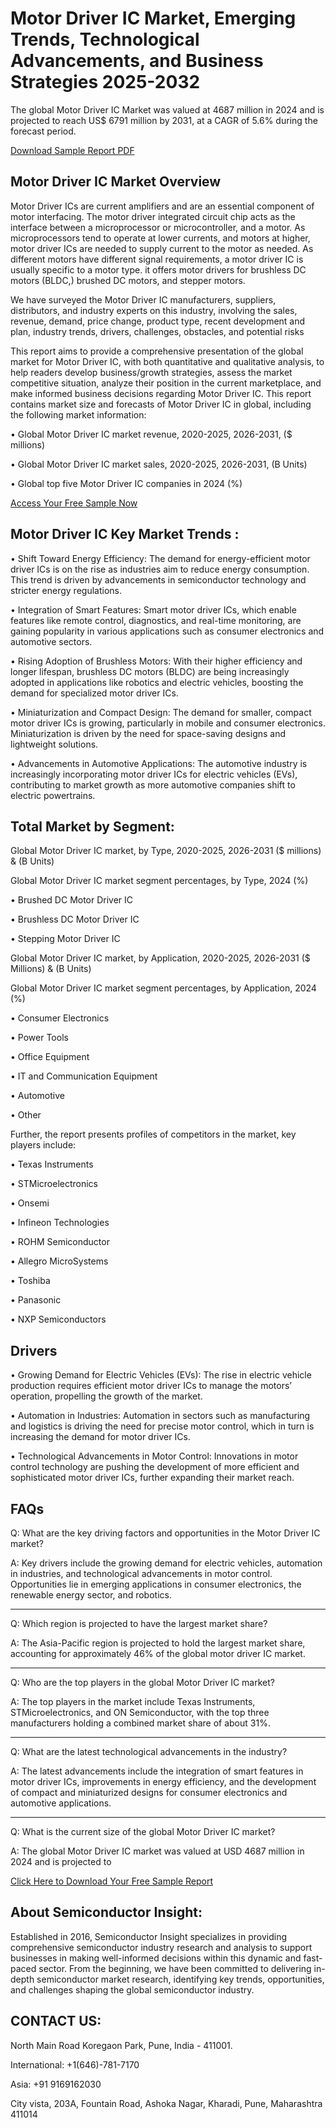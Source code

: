 <h1>Motor Driver IC Market, Emerging Trends, Technological Advancements, and Business Strategies 2025-2032</h1>

The global Motor Driver IC Market was valued at 4687 million in 2024 and is projected to reach US$ 6791 million by 2031, at a CAGR of 5.6% during the forecast period.

[Download Sample Report PDF
](https://semiconductorinsight.com/download-sample-report/?product_id=91015)

<h2>Motor Driver IC Market Overview</h2>

Motor Driver ICs are current amplifiers and are an essential component of motor interfacing. The motor driver integrated circuit chip acts as the interface between a microprocessor or microcontroller, and a motor. As microprocessors tend to operate at lower currents, and motors at higher, motor driver ICs are needed to supply current to the motor as needed. As different motors have different signal requirements, a motor driver IC is usually specific to a motor type. it offers motor drivers for brushless DC motors (BLDC,) brushed DC motors, and stepper motors.

We have surveyed the Motor Driver IC manufacturers, suppliers, distributors, and industry experts on this industry, involving the sales, revenue, demand, price change, product type, recent development and plan, industry trends, drivers, challenges, obstacles, and potential risks

This report aims to provide a comprehensive presentation of the global market for Motor Driver IC, with both quantitative and qualitative analysis, to help readers develop business/growth strategies, assess the market competitive situation, analyze their position in the current marketplace, and make informed business decisions regarding Motor Driver IC. This report contains market size and forecasts of Motor Driver IC in global, including the following market information:

•	Global Motor Driver IC market revenue, 2020-2025, 2026-2031, ($ millions)

•	Global Motor Driver IC market sales, 2020-2025, 2026-2031, (B Units)

•	Global top five Motor Driver IC companies in 2024 (%)

[Access Your Free Sample Now](https://semiconductorinsight.com/report/motor-driver-ic-market/)

<h2>Motor Driver IC Key Market Trends  :</h2>

•	Shift Toward Energy Efficiency: The demand for energy-efficient motor driver ICs is on the rise as industries aim to reduce energy consumption. This trend is driven by advancements in semiconductor technology and stricter energy regulations.

•	Integration of Smart Features: Smart motor driver ICs, which enable features like remote control, diagnostics, and real-time monitoring, are gaining popularity in various applications such as consumer electronics and automotive sectors.

•	Rising Adoption of Brushless Motors: With their higher efficiency and longer lifespan, brushless DC motors (BLDC) are being increasingly adopted in applications like robotics and electric vehicles, boosting the demand for specialized motor driver ICs.

•	Miniaturization and Compact Design: The demand for smaller, compact motor driver ICs is growing, particularly in mobile and consumer electronics. Miniaturization is driven by the need for space-saving designs and lightweight solutions.

•	Advancements in Automotive Applications: The automotive industry is increasingly incorporating motor driver ICs for electric vehicles (EVs), contributing to market growth as more automotive companies shift to electric powertrains.

<h2>Total Market by Segment:</h2>

Global Motor Driver IC market, by Type, 2020-2025, 2026-2031 ($ millions) & (B Units)

Global Motor Driver IC market segment percentages, by Type, 2024 (%)

•	Brushed DC Motor Driver IC

•	Brushless DC Motor Driver IC

•	Stepping Motor Driver IC

Global Motor Driver IC market, by Application, 2020-2025, 2026-2031 ($ Millions) & (B Units)

Global Motor Driver IC market segment percentages, by Application, 2024 (%)

•	Consumer Electronics

•	Power Tools

•	Office Equipment

•	IT and Communication Equipment

•	Automotive

•	Other

Further, the report presents profiles of competitors in the market, key players include:

•	Texas Instruments

•	STMicroelectronics

•	Onsemi

•	Infineon Technologies

•	ROHM Semiconductor

•	Allegro MicroSystems

•	Toshiba

•	Panasonic

•	NXP Semiconductors

<h2>Drivers</h2>

•	Growing Demand for Electric Vehicles (EVs): The rise in electric vehicle production requires efficient motor driver ICs to manage the motors’ operation, propelling the growth of the market.

•	Automation in Industries: Automation in sectors such as manufacturing and logistics is driving the need for precise motor control, which in turn is increasing the demand for motor driver ICs.

•	Technological Advancements in Motor Control: Innovations in motor control technology are pushing the development of more efficient and sophisticated motor driver ICs, further expanding their market reach.

<h2>FAQs</h2>

Q: What are the key driving factors and opportunities in the Motor Driver IC market?

A: Key drivers include the growing demand for electric vehicles, automation in industries, and technological advancements in motor control. Opportunities lie in emerging applications in consumer electronics, the renewable energy sector, and robotics.

________________________________________

Q: Which region is projected to have the largest market share?

A: The Asia-Pacific region is projected to hold the largest market share, accounting for approximately 46% of the global motor driver IC market.

________________________________________

Q: Who are the top players in the global Motor Driver IC market?

A: The top players in the market include Texas Instruments, STMicroelectronics, and ON Semiconductor, with the top three manufacturers holding a combined market share of about 31%.

________________________________________

Q: What are the latest technological advancements in the industry?

A: The latest advancements include the integration of smart features in motor driver ICs, improvements in energy efficiency, and the development of compact and miniaturized designs for consumer electronics and automotive applications.

________________________________________

Q: What is the current size of the global Motor Driver IC market?

A: The global Motor Driver IC market was valued at USD 4687 million in 2024 and is projected to

[Click Here to Download Your Free Sample Report ](https://semiconductorinsight.com/download-sample-report/?product_id=91015)

<h2>About Semiconductor Insight:</h2>

Established in 2016, Semiconductor Insight specializes in providing comprehensive semiconductor industry research and analysis to support businesses in making well-informed decisions within this dynamic and fast-paced sector. From the beginning, we have been committed to delivering in-depth semiconductor market research, identifying key trends, opportunities, and challenges shaping the global semiconductor industry.

<h2>CONTACT US:</h2>

North Main Road Koregaon Park, Pune, India - 411001.

International: +1(646)-781-7170

Asia: +91 9169162030

City vista, 203A, Fountain Road, Ashoka Nagar, Kharadi, Pune, Maharashtra 411014
